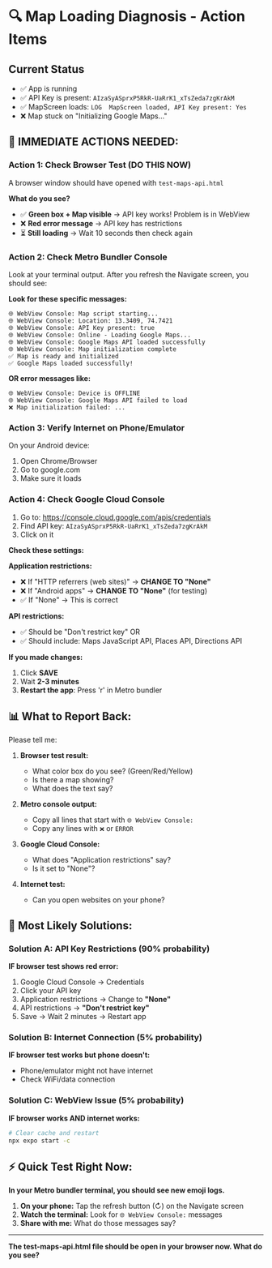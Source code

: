 # 🔍 Map Loading Diagnosis - Action Items

## Current Status
- ✅ App is running
- ✅ API Key is present: `AIzaSyASprxP5RkR-UaRrK1_xTsZeda7zgKrAkM`
- ✅ MapScreen loads: `LOG  MapScreen loaded, API Key present: Yes`
- ❌ Map stuck on "Initializing Google Maps..."

## 🎯 IMMEDIATE ACTIONS NEEDED:

### Action 1: Check Browser Test (DO THIS NOW)
A browser window should have opened with `test-maps-api.html`

**What do you see?**
- ✅ **Green box + Map visible** → API key works! Problem is in WebView
- ❌ **Red error message** → API key has restrictions
- ⏳ **Still loading** → Wait 10 seconds then check again

### Action 2: Check Metro Bundler Console
Look at your terminal output. After you refresh the Navigate screen, you should see:

**Look for these specific messages:**
```
🌐 WebView Console: Map script starting...
🌐 WebView Console: Location: 13.3409, 74.7421
🌐 WebView Console: API Key present: true
🌐 WebView Console: Online - Loading Google Maps...
🌐 WebView Console: Google Maps API loaded successfully
🌐 WebView Console: Map initialization complete
✅ Map is ready and initialized
✅ Google Maps loaded successfully!
```

**OR error messages like:**
```
🌐 WebView Console: Device is OFFLINE
🌐 WebView Console: Google Maps API failed to load
❌ Map initialization failed: ...
```

### Action 3: Verify Internet on Phone/Emulator

On your Android device:
1. Open Chrome/Browser
2. Go to google.com
3. Make sure it loads

### Action 4: Check Google Cloud Console

1. Go to: https://console.cloud.google.com/apis/credentials
2. Find API key: `AIzaSyASprxP5RkR-UaRrK1_xTsZeda7zgKrAkM`
3. Click on it

**Check these settings:**

**Application restrictions:**
- ❌ If "HTTP referrers (web sites)" → **CHANGE TO "None"**
- ❌ If "Android apps" → **CHANGE TO "None"** (for testing)
- ✅ If "None" → This is correct

**API restrictions:**
- ✅ Should be "Don't restrict key" OR
- ✅ Should include: Maps JavaScript API, Places API, Directions API

**If you made changes:**
1. Click **SAVE**
2. Wait **2-3 minutes**
3. **Restart the app**: Press 'r' in Metro bundler

## 📊 What to Report Back:

Please tell me:

1. **Browser test result:** 
   - What color box do you see? (Green/Red/Yellow)
   - Is there a map showing?
   - What does the text say?

2. **Metro console output:**
   - Copy all lines that start with `🌐 WebView Console:`
   - Copy any lines with `❌` or `ERROR`

3. **Google Cloud Console:**
   - What does "Application restrictions" say?
   - Is it set to "None"?

4. **Internet test:**
   - Can you open websites on your phone?

## 🔧 Most Likely Solutions:

### Solution A: API Key Restrictions (90% probability)
**IF browser test shows red error:**
1. Google Cloud Console → Credentials
2. Click your API key
3. Application restrictions → Change to **"None"**
4. API restrictions → **"Don't restrict key"**
5. Save → Wait 2 minutes → Restart app

### Solution B: Internet Connection (5% probability)
**IF browser test works but phone doesn't:**
- Phone/emulator might not have internet
- Check WiFi/data connection

### Solution C: WebView Issue (5% probability)
**IF browser works AND internet works:**
```bash
# Clear cache and restart
npx expo start -c
```

## ⚡ Quick Test Right Now:

**In your Metro bundler terminal, you should see new emoji logs.**

1. **On your phone:** Tap the refresh button (↻) on the Navigate screen
2. **Watch the terminal:** Look for `🌐 WebView Console:` messages
3. **Share with me:** What do those messages say?

---

**The test-maps-api.html file should be open in your browser now. What do you see?**
